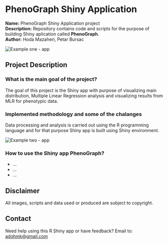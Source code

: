 # PhenoGraph Shiny Application

**Name:** PhenoGraph Shiny Application project  
**Description:** Repository contains code and scripts for the purpose of building Shiny aplication called **PhenoGraph**.         
**Author:** Hoda Mazaheri, Petar Bursac


![Example one - app](www/img1.JPG)


## Project Description

### What is the main goal of the project?

The goal of this project is the Shiny app with purpose of visualizing main distribution, Multiple Linear Regression analysis and visualizing results from MLR for phenotypic data.


### Implemented methodology and some of the chalanges

Data processing and analysis is carried out using the R programming language and for that purpose Shiny app is built using Shiny environment.

![Example two - app](www/img2.JPG)


### How to use the Shiny app PhenoGraph?

- ...
- ...
- ...


## Disclaimer

All images, scripts and data used or produced are subject to copyright.

## Contact

Need help using this R Shiny app or have feedback? Email to:
<adohmk@gmail.com>
